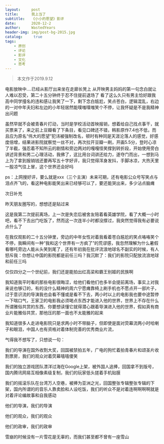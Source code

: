 ```yaml
---
layout:     post
title:      我上当了
subtitle:   《小小的愿望》影评
date:       2020-12-2
author:     WastedYears
header-img: img/post-bg-2015.jpg
catalog: 	 true
tags:
    - 原创
    - 评论
    - 影评
    - 文化
    - 思考
---
```


>  本文作于2019.9.12

电影放映中....已经从影厅出来坐在走廊长凳上    从开映男主妈妈的第一句念白就让人难以忍受，第二十五分钟终于忍不住提前退场了       看了这么久只有男主恰好跟我高中同学撞名的违和感让我笑了一下，剩下念白尴尬，笑点苍白，逻辑混乱，右边的一对中年夫妇和左边的小年轻居然能噗嗤噗嗤笑个不停，让我怀疑是不是我精神出问题

虽然早就不会被青春片打动，当时是学校活动首映报销，想着给自己找点事干，就买票来了，来之前上豆瓣看了下条目，看见口碑还不错，韩影原作7.4也不低，而且应为原名“伟大的愿望”犯讳被强制改名，顿时有种同是天涯沦落人的感觉，好感度倍增，结果进影院就察觉一丝不对，再次拉开豆瓣一刷，开画5.5分，登时心凉了半截，强忍着不知所云的剧情和旁边两对的嘎嘎怪笑撑到转折段，开始使用旁白讲述背景和男二心理活动，我佛了，这比用台词讲还给力，遂夺门而出，一想到马上为了拿到报销钱还要再写五十字好评，我只觉得浑身发抖，手脚冰凉，大热天里一股凉气往上冒，这个世界还会好吗

ps：上网搜好评，要么就是xxx（三个主演）未来可期，还有电影公众号写笑点与泪点齐飞的，看这种电影能笑出来已经够可以了，要还能哭出来，多少沾点脑瘫

次日补充

昨天朋友圈写的，想想还是贴过来

这是我第二次提前离场，上一次是失恋后被舍友陪着看英雄学院，看了大概一小时吧，看不下去出门吃饭了，然而这一次连半小时都没撑过，我突然觉得我有必要说点什么了

在我仅观影的二十五分钟里，旁边的中年女性对着我看着苍白尴尬的笑点咯咯笑个不停，我瞬间有一种“我和这个世界有一方疯了”的荒谬感，我忽然理解为什么暑假看哪吒旁边人能从头笑到尾了，还有年初我在批评流浪地球名不副实的时候，有人怒斥我：你想让中国的影院都是前任三吗？我沉默了：我们的影院只配放流浪地球和前任三吗

仅仅四分之一个世纪前，我们还是能拍出红高梁和霸王别姬的民族啊

我知道我平时看的那些电影很晦涩，给他们看他们也多半会提前离场，事实上对我来说也够订的，有的没什么精神的周六宁愿瘫靠椅上刷手机也不愿点开一部片子，过于意识流的导演我也会看不懂或是看不下去，两小时以上的电影我也要中途暂停一下喘口气，王家卫的电影我必须喝点东西才能进入他的世界，世界上不存在什么所谓雅俗共赏的东西，你要想读懂它就得潜心跟着导演进入他的世界，假如真有商业片能雅俗共赏，那他压的那一面也不太能雅的起来

我知道很多人走进电影院只是求两小时不带脑子，但即使是面对荧幕流两小时哈喇子和眼泪，中国人也有资格对着体制完善的优秀商业片流，

气得我不想写了，只想说一句：

我们的导演在国外收割大奖，回国被禁拍五年，广电的狗忙着拍青春片和颂圣片收割票房，我们的观众对着荧幕嘻嘻傻笑

我们的独立游戏团队漂洋过海在Google上架，被外国人追捧，回国拿不到版号，国内腾讯网易互相像素级复制，我们的玩家低头搓着手机贴膜

我们的摇滚乐队在台湾万人空巷，被捧为亚洲之光，回国整张专辑整张专辑的下架，国内所谓的的音乐人靠卖脸和人设吃饭，我们的听众不是对着连啊啊啊啊就是对着评论编故事和自我感动

他们的导演，我们的导演

他们的观众，我们的观众

他们的政审，我们的政审

雪崩的时候没有一片雪花是无辜的，而我们甚至都不曾有一座雪山